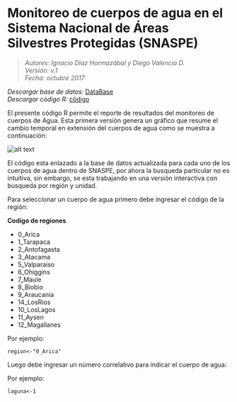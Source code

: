 #  Monitoreo de cuerpos de agua en el Sistema Nacional de Áreas Silvestres Protegidas (SNASPE)
>*Autores: Ignacio Díaz Hormazábal y Diego Valencia D.*  
*Versión: v.1*   
*Fecha: octubre 2017*

*Descargar base de datos:* [DataBase](https://github.com/GapConaf/Monitoreo_cuerpos_de_agua/tree/master/Data "DataBase")  
*Descargar código R:* [código](https://github.com/GapConaf/Monitoreo_cuerpos_de_agua/blob/master/Grafico_serie_agua.R "código")

El presente código R permite el reporte de resultados del monitoreo de cuerpos de Agua. Esta primera versión genera un gráfico que resume el cambio temporal en extensión del cuerpos de agua como se muestra a continuación:


![alt text](https://github.com/GapConaf/Monitoreo_cuerpos_de_agua/blob/master/Imagen1.png "Laguna Matanzas R.N. El Yali")

El código esta enlazado a la base de datos actualizada para cada uno de los cuerpos de agua dentro de SNASPE, por ahora la busqueda particular no es intuitiva, sin embargo, se esta trabajando en una versión interactiva con busqueda por región y unidad.  

Para seleccionar un cuerpo de agua primero debe ingresar el código de la región:

**Codigo de regiones**
+ 0_Arica
+ 1_Tarapaca
+ 2_Antofagasta
+ 3_Atacama
+ 5_Valparaiso
+ 6_Ohiggins
+ 7_Maule
+ 8_Biobio
+ 9_Araucania
+ 14_LosRios
+ 10_LosLagos
+ 11_Aysen
+ 12_Magallanes

Por ejemplo:  
~~~
region<-"0_Arica" 
~~~

Luego debe ingresar un número correlativo para indicar el cuerpo de agua:

Por ejemplo:  
~~~
laguna<-1
~~~

